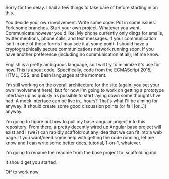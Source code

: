 Sorry for the delay. I had a few things to take care of before starting in on this.

You decide your own involvement. Write some code. Put in some issues. Fork some branches. Start your own project. Whatever you want. Communicate however you'd like. My phone currently only dings for emails, twitter mentions, phone calls, and text messages. If your communication isn't in one of those forms I may see it at some point. I should have a cryptographically secure communications network running soon. If you have another preference (including no communication at all), let me know.

English is a pretty ambiguous language, so I will try to minimize it's use for now. This is about code. Specifically, code from the ECMAScript 2015, HTML, CSS, and Bash languages at the moment.

I'm still working on the overall architecture for the site (again, you set your own involvement here), but for now I'm going to work on getting a prototype interface up as quickly as possible to start laying down some thoughts I've had. A mock interface can be live in...hours? That's what I'll be aiming for anyway. It should create some good discussion points (or fail [or...]) anyway.

I'm going to figure out how to pull my base-angular project into this repository. From there, a pretty decently wired up Angular base project will exist and I (we?) can rapidly scaffold out any idea that we can fit into a web page. If you want/need some help with getting the code running, let me know and I can write some better docs, tutorial, 1-on-1, whatever.

I'm going to rename the readme from the base project to: scaffolding.md

It should get you started.


Off to work now.